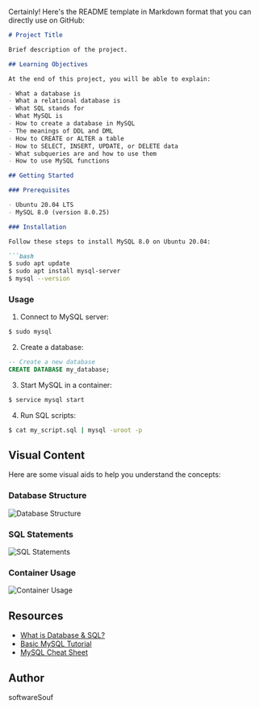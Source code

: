 Certainly! Here's the README template in Markdown format that you can directly use on GitHub:

```markdown
# Project Title

Brief description of the project.

## Learning Objectives

At the end of this project, you will be able to explain:

- What a database is
- What a relational database is
- What SQL stands for
- What MySQL is
- How to create a database in MySQL
- The meanings of DDL and DML
- How to CREATE or ALTER a table
- How to SELECT, INSERT, UPDATE, or DELETE data
- What subqueries are and how to use them
- How to use MySQL functions

## Getting Started

### Prerequisites

- Ubuntu 20.04 LTS
- MySQL 8.0 (version 8.0.25)

### Installation

Follow these steps to install MySQL 8.0 on Ubuntu 20.04:

```bash
$ sudo apt update
$ sudo apt install mysql-server
$ mysql --version
```

### Usage

1. Connect to MySQL server:

```bash
$ sudo mysql
```

2. Create a database:

```sql
-- Create a new database
CREATE DATABASE my_database;
```

3. Start MySQL in a container:

```bash
$ service mysql start
```

4. Run SQL scripts:

```bash
$ cat my_script.sql | mysql -uroot -p
```

## Visual Content

Here are some visual aids to help you understand the concepts:

### Database Structure

![Database Structure](link_to_image)

### SQL Statements

![SQL Statements](link_to_image)

### Container Usage

![Container Usage](link_to_image)

## Resources

- [What is Database & SQL?](link_to_resource)
- [Basic MySQL Tutorial](link_to_resource)
- [MySQL Cheat Sheet](link_to_resource)

## Author
softwareSouf
```

